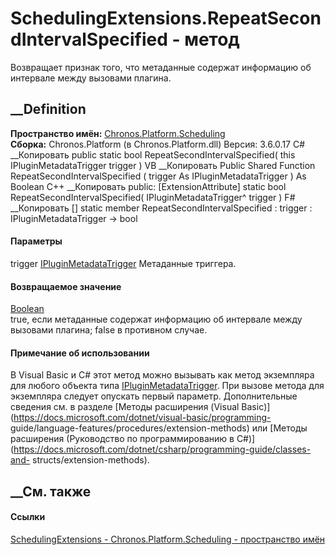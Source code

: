 # SchedulingExtensions.RepeatSecondIntervalSpecified - метод
Возвращает признак того, что метаданные содержат информацию об интервале между
вызовами плагина.
## __Definition
 **Пространство имён:**
[Chronos.Platform.Scheduling](N_Chronos_Platform_Scheduling.htm)  
 **Сборка:** Chronos.Platform (в Chronos.Platform.dll) Версия: 3.6.0.17
C# __Копировать
     public static bool RepeatSecondIntervalSpecified(
    	this IPluginMetadataTrigger trigger
    )
VB __Копировать
    <ExtensionAttribute>
    Public Shared Function RepeatSecondIntervalSpecified ( 
    	trigger As IPluginMetadataTrigger
    ) As Boolean
C++ __Копировать
     public:
    [ExtensionAttribute]
    static bool RepeatSecondIntervalSpecified(
    	IPluginMetadataTrigger^ trigger
    )
F# __Копировать
     [<ExtensionAttribute>]
    static member RepeatSecondIntervalSpecified : 
            trigger : IPluginMetadataTrigger -> bool 
#### Параметры
trigger
[IPluginMetadataTrigger](T_Chronos_Contracts_IPluginMetadataTrigger.htm)
    Метаданные триггера.
#### Возвращаемое значение
[Boolean](https://learn.microsoft.com/dotnet/api/system.boolean)  
true, если метаданные содержат информацию об интервале между вызовами плагина;
false в противном случае.
#### Примечание об использовании
В Visual Basic и C# этот метод можно вызывать как метод экземпляра для любого
объекта типа
[IPluginMetadataTrigger](T_Chronos_Contracts_IPluginMetadataTrigger.htm). При
вызове метода для экземпляра следует опускать первый параметр. Дополнительные
сведения см. в разделе [Методы расширения (Visual
Basic)](https://docs.microsoft.com/dotnet/visual-basic/programming-
guide/language-features/procedures/extension-methods) или [Методы расширения
(Руководство по программированию в
C#)](https://docs.microsoft.com/dotnet/csharp/programming-guide/classes-and-
structs/extension-methods).
##  __См. также
#### Ссылки
[SchedulingExtensions -
](T_Chronos_Platform_Scheduling_SchedulingExtensions.htm)
[Chronos.Platform.Scheduling - пространство
имён](N_Chronos_Platform_Scheduling.htm)
